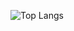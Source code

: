 ![Top Langs](https://github-readme-stats.vercel.app/api/top-langs/?username=wiserenn&theme=dracula)
